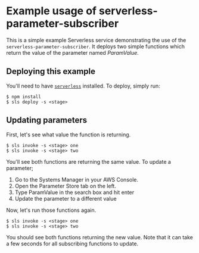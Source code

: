 # Example usage of serverless-parameter-subscriber

This is a simple example Serverless service demonstrating the use of the
`serverless-parameter-subscriber`. It deploys two simple functions which return
the value of the parameter named _ParamValue_.

## Deploying this example

You'll need to have [`serverless`](https://www.npmjs.com/package/serverless)
installed. To deploy, simply run:

```
$ npm install
$ sls deploy -s <stage>
```

## Updating parameters

First, let's see what value the function is returning.

```
$ sls invoke -s <stage> one
$ sls invoke -s <stage> two
```

You'll see both functions are returning the same value. To update a parameter;

1. Go to the Systems Manager in your AWS Console.
2. Open the Parameter Store tab on the left.
3. Type ParamValue in the search box and hit enter
4. Update the parameter to a different value

Now, let's run those functions again.

```
$ sls invoke -s <stage> one
$ sls invoke -s <stage> two
```

You should see both functions returning the new value. Note that it can take a
few seconds for all subscribing functions to update.
